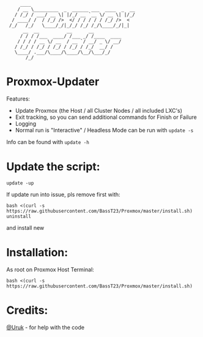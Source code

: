 ```
     ____
    / __ \_________  _  ______ ___  ____  _  __
   / /_/ / ___/ __ \| |/_/ __ `__ \/ __ \| |/_/
  / ____/ /  / /_/ />  </ / / / / / /_/ />  <
 /_/   /_/   \____/_/|_/_/ /_/ /_/\____/_/|_|
      __  __          __      __
     / / / /___  ____/ /___ _/ /____  ____
    / / / / __ \/ __  / __ `/ __/ _ \/ __/
   / /_/ / /_/ / /_/ / /_/ / /_/  __/ /
   \____/ .___/\____/\____/\__/\___/_/
       /_/
```


Proxmox-Updater 
===============

Features:
- Update Proxmox (the Host / all Cluster Nodes / all included LXC's)
- Exit tracking, so you can send additional commands for Finish or Failure
- Logging
- Normal run is "Interactive" / Headless Mode can be run with `update -s`

Info can be found with `update -h`

**Update the script:**
======================
`update -up`

If update run into issue, pls remove first with:
``` 
bash <(curl -s https://raw.githubusercontent.com/BassT23/Proxmox/master/install.sh) uninstall
```
and install new

**Installation:**
=================
As root on Proxmox Host Terminal:
``` 
bash <(curl -s https://raw.githubusercontent.com/BassT23/Proxmox/master/install.sh)
```

**Credits:**
========
[@Uruk](https://github.com/Uruknara) - for help with the code
